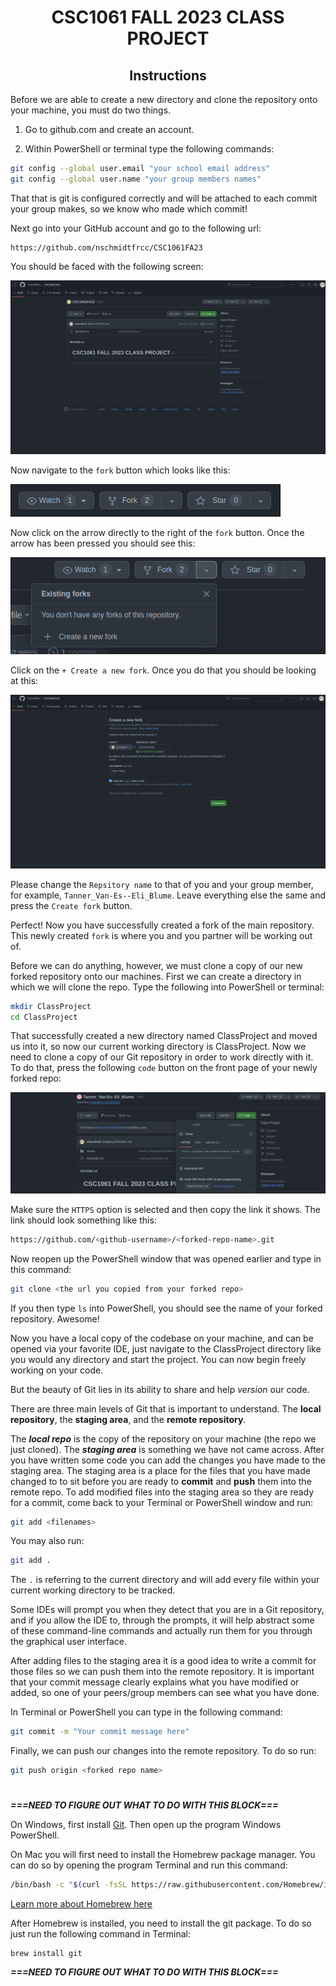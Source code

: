 <div align="center">

# CSC1061 FALL 2023 CLASS PROJECT

## Instructions

</div>

Before we are able to create a new directory and clone the repository onto your machine, you must do two things.

1. Go to github.com and create an account.

2. Within PowerShell or terminal type the following commands:

```bash
git config --global user.email "your school email address"
git config --global user.name "your group members names"
```

That that is git is configured correctly and will be attached to each commit your group makes, so we know who made which commit!

Next go into your GitHub account and go to the following url:

```
https://github.com/nschmidtfrcc/CSC1061FA23
```

You should be faced with the following screen:

![CSC git screen](./Assets/csc1061-git-full-window.png)

Now navigate to the `fork` button which looks like this:

![CSC fork button](./Assets/csc-git-fork-button.png)

Now click on the arrow directly to the right of the `fork` button. Once the arrow has been pressed you should see this:

![CSC fork button pushed](./Assets/csc-fork-button-pressed.png)

Click on the `+ Create a new fork`. Once you do that you should be looking at this:

![fork screen](./Assets/fork-screen.png)

Please change the `Repsitory name` to that of you and your group member, for example, `Tanner_Van-Es--Eli_Blume`. Leave everything else the same and press the `Create fork` button.

Perfect! Now you have successfully created a fork of the main repository. This newly created `fork` is where you and you partner will be working out of.

Before we can do anything, however, we must clone a copy of our new forked repository onto our machines. First we can create a directory in which we will clone the repo. Type the following into PowerShell or terminal:

```bash
mkdir ClassProject
cd ClassProject
```

That successfully created a new directory named ClassProject and moved us into it, so now our current working directory is ClassProject. Now we need to clone a copy of our Git repository in order to work directly with it. To do that, press the following `code` button on the front page of your newly forked repo:

![code button](./Assets/code-button-clone.png)

Make sure the `HTTPS` option is selected and then copy the link it shows. The link should look something like this: 

```bash
https://github.com/<github-username>/<forked-repo-name>.git
```

Now reopen up the PowerShell window that was opened earlier and type in this command:

```bash
git clone <the url you copied from your forked repo>
```

If you then type `ls` into PowerShell, you should see the name of your forked repository. Awesome!

Now you have a local copy of the codebase on your machine, and can be opened via your favorite IDE, just navigate to the ClassProject directory like you would any directory and start the project. You can now begin freely working on your code.

But the beauty of Git lies in its ability to share and help *version* our code.

There are three main levels of Git that is important to understand. The **local repository**, the **staging area**, and the **remote repository**.

The ***local repo*** is the copy of the repository on your machine (the repo we just cloned). The ***staging area*** is something we have not came across. After you have written some code you can add the changes you have made to the staging area. The staging area is a place for the files that you have made changed to to sit before you are ready to **commit** and **push** them into the remote repo. To add modified files into the staging area so they are ready for a commit, come back to your Terminal or PowerShell window and run:

```bash
git add <filenames>
```

You may also run:

```bash
git add .
```

The `.` is referring to the current directory and will add every file within your current working directory to be tracked.

Some IDEs will prompt you when they detect that you are in a Git repository, and if you allow the IDE to, through the prompts, it will help abstract some of these command-line commands and actually run them for you through the graphical user interface.

After adding files to the staging area it is a good idea to write a commit for those files so we can push them into the remote repository. It is important that your commit message clearly explains what you have modified or added, so one of your peers/group members can see what you have done.

In Terminal or PowerShell you can type in the following command:

```bash
git commit -m "Your commit message here"
```

Finally, we can push our changes into the remote repository. To do so run:

```bash
git push origin <forked repo name>
```

# 

***===NEED TO FIGURE OUT WHAT TO DO WITH THIS BLOCK===***

On Windows, first install [Git](https://git-scm.com/download/win). Then open up the program Windows PowerShell.

On Mac you will first need to install the Homebrew package manager. You can do so by opening the program Terminal and run this command:

```bash
/bin/bash -c "$(curl -fsSL https://raw.githubusercontent.com/Homebrew/install/HEAD/install.sh)"
```

[Learn more about Homebrew here](https://brew.sh/)

After Homebrew is installed, you need to install the git package. To do so just run the following command in Terminal:

```homebrew
brew install git
```

***===NEED TO FIGURE OUT WHAT TO DO WITH THIS BLOCK===***
